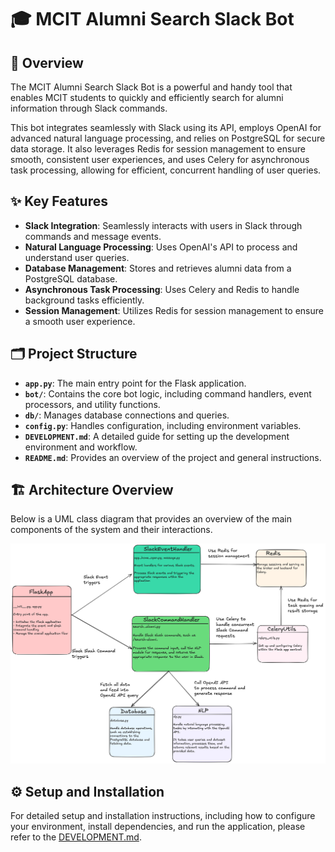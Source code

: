 # 🎓 MCIT Alumni Search Slack Bot

## 📝 Overview

The MCIT Alumni Search Slack Bot is a powerful and handy tool that enables MCIT students to quickly and efficiently search for alumni information through Slack commands.

This bot integrates seamlessly with Slack using its API, employs OpenAI for advanced natural language processing, and relies on PostgreSQL for secure data storage. It also leverages Redis for session management to ensure smooth, consistent user experiences, and uses Celery for asynchronous task processing, allowing for efficient, concurrent handling of user queries.

## ✨ Key Features

- **Slack Integration**: Seamlessly interacts with users in Slack through commands and message events.
- **Natural Language Processing**: Uses OpenAI's API to process and understand user queries.
- **Database Management**: Stores and retrieves alumni data from a PostgreSQL database.
- **Asynchronous Task Processing**: Uses Celery and Redis to handle background tasks efficiently.
- **Session Management**: Utilizes Redis for session management to ensure a smooth user experience.

## 🗂️ Project Structure

- **`app.py`**: The main entry point for the Flask application.
- **`bot/`**: Contains the core bot logic, including command handlers, event processors, and utility functions.
- **`db/`**: Manages database connections and queries.
- **`config.py`**: Handles configuration, including environment variables.
- **`DEVELOPMENT.md`**: A detailed guide for setting up the development environment and workflow.
- **`README.md`**: Provides an overview of the project and general instructions.

## 🏗️ Architecture Overview

Below is a UML class diagram that provides an overview of the main components of the system and their interactions.

![UML_MCIT_Slack_Bot](UML_MCIT_Slack_Bot.png)

## ⚙️ Setup and Installation

For detailed setup and installation instructions, including how to configure your environment, install dependencies, and run the application, please refer to the [DEVELOPMENT.md](DEVELOPMENT.md).
